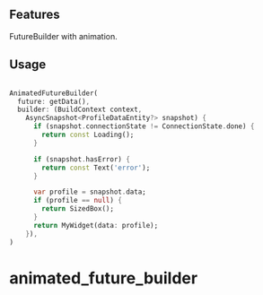 ## Features

FutureBuilder with animation.

## Usage

```dart

AnimatedFutureBuilder(
  future: getData(),
  builder: (BuildContext context,
    AsyncSnapshot<ProfileDataEntity?> snapshot) {
      if (snapshot.connectionState != ConnectionState.done) {
        return const Loading();
      }

      if (snapshot.hasError) {
        return const Text('error');
      }

      var profile = snapshot.data;
      if (profile == null) {
        return SizedBox();
      }
      return MyWidget(data: profile);
    }),
)

```
# animated_future_builder
